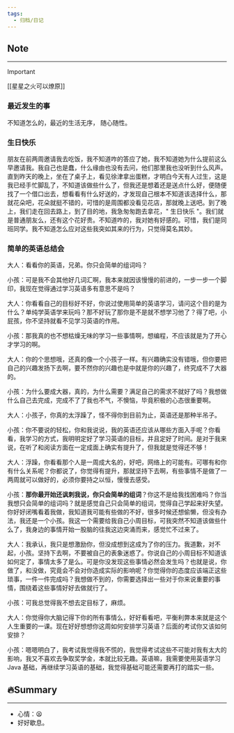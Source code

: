 ```yaml
---
tags:
  - 归档/日记
---
```

  

## Note

---

> [!Important]
> [[星星之火可以燎原]]

### 最近发生的事

不知道怎么的，最近的生活无序， 随心随性。

### 生日快乐

朋友在前两周邀请我去吃饭，我不知道咋的答应了她，我不知道她为什么提前这么早邀请我。我自己也是蠢，什么缘由也没有去问，他们那里我也没听到什么风声。直到昨天的晚上，坐在了桌子上，看见徐津拿出蛋糕，才明白今天有人过生，这是我已经手忙脚乱了，不知道该做些什么了，但我还是想着还是送点什么好，便随便找了一个借口出去，想看看有什么好送的，才发现自己根本不知道该选择什么，那就花朵吧，花朵就挺不错的，可惜的是周围都没看见花店，那就晚上送吧。到了晚上，我们走在回去路上，到了目的地，我急匆匆跑去拿花，" 生日快乐 "。我们就是普通朋友么，还有这个花好贵。不知道咋的，我对她有好感的。可惜，我们是同班同学。我不知道怎么应对这些我突如其来的行为，只觉得莫名其妙。

### 简单的英语总结会

大人：看看你的英语，兄弟。你只会简单的组词吗？

小孩：可是我不会其他好几词汇啊，我本来就因该慢慢的前进的，一步一步一个脚印，我现在觉得通过学习英语多有意思不是吗？

大人：你看看自己的目标好不好，你说过使用简单的英语学习，请问这个目的是为什么？单纯学英语学来玩吗？那不好玩了那你是不是就不想学习他了？得了吧，小屁孩，你不坚持就看不见学习英语的作用。

小孩：那我真的也不想枯燥无味的学习一些事情啊，想编程，不应该就是为了开心才学习的啊。

大人：你的个思想哦，还真的像一个小孩子一样。有兴趣确实没有错哦，但你要把自己的兴趣发扬下去啊，要不然你的兴趣也是中就是你的兴趣了，终究成不了大器的。

小孩：为什么要成大器，真的，为什么需要？满足自己的需求不就好了吗？我想做什么自己去完成，完成不了了我也不气，不懊恼，毕竟积极的心态很重要啊。

大人：小孩子，你真的太浮躁了，怪不得你到目前为止，英语还是那种半吊子。

小孩：你不要说的轻松，你和我说说，我的英语还应该从哪些方面入手呢？你看看，我学习的方式，我明明定好了学习英语的目标，并且定好了时间。是对于我来说，在听了和阅读方面在一定成面上确实有提升了，但我就是觉得还不够！

大人：浮躁，你看看那个人是一周成大名的，好吧，网络上的可能有。可哪有和你有什么关系呢？你都说了，你觉得有提升，那就坚持下去啊，有些事情不是做了一两周就可以做好的，必须你要持之以恒，慢慢去感受。

小孩：**那你最开始还讽刺我说，你只会简单的组词**？你这不是给我找困难吗？你当我想只会简单的组词吗？就是感觉自己只会简单的组词，觉得自己学起来好失望。你好好闭嘴看着我做，我知道我可能有些做的不好，很多时候还想偷懒，但没有办法，我还是一个小孩。我这一个需要给我自己小周目标，可我突然不知道该做些什么了，我身边的事情开始一股脑的往我这边突涌而来，感觉忙不过来了。

大人：我承认，我只是想激励你，但没成想到这成为了你的压力。我道歉，对不起，小孩。坚持下去啊，不要被自己的表象迷惑了。你说自己的小周目标不知道该如何定了，事情太多了是么。可是你没发现这些事情必然会发生吗？也就是说，你做了，和没做，究竟会不会对你造成实际的影响呢？你觉得你的态度应该端正这些琐事，一件一件完成吗？我想做不到的，你需要选择出一些对于你来说重要的事情，围绕着这些事情好好去做就行了。

小孩：可我总觉得我不想去定目标了，麻烦。

大人：你觉得你大脑记得下你的所有事情么，好好看看吧，平衡利弊本来就是这个人生重要的一课。现在好好想想你这周如何安排学习英语？后面的考试你又该如何安排？

小孩：嗯嗯明白了，我考试我觉得我不慌的，我觉得考试这些不可能对我有太大的影响，我又不喜欢去争取奖学金，本就比较无趣。英语嘛，我需要使用英语学习 Java 基础，再继续学习英语的基础，我觉得基础可能还需要再打的踏实一些。

## 🔥Summary

---
- 心情：😫
- 好好歇息。
